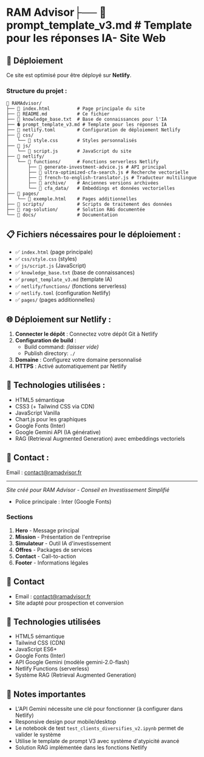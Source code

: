 # RAM Advisor├── 📄 prompt_template_v3.md # Template pour les réponses IA- Site Web

## 🚀 Déploiement

Ce site est optimisé pour être déployé sur **Netlify**.

### Structure du projet :

```
📁 RAMAdvisor/
├── 📄 index.html          # Page principale du site
├── 📄 README.md           # Ce fichier
├── 📄 knowledge_base.txt  # Base de connaissances pour l'IA
├── � prompt_template_v3.md # Template pour les réponses IA
├── 📄 netlify.toml        # Configuration de déploiement Netlify
├── 📁 css/
│   └── 📄 style.css       # Styles personnalisés
├── 📁 js/
│   └── 📄 script.js       # JavaScript du site
├── 📁 netlify/
│   └── 📁 functions/      # Fonctions serverless Netlify
│       ├── 📄 generate-investment-advice.js # API principal
│       ├── 📄 ultra-optimized-cfa-search.js # Recherche vectorielle
│       ├── 📄 french-to-english-translator.js # Traducteur multilingue
│       ├── 📁 archive/    # Anciennes versions archivées
│       └── 📁 cfa_data/   # Embeddings et données vectorielles
├── 📁 pages/
│   └── 📄 exemple.html    # Pages additionnelles
├── 📁 scripts/            # Scripts de traitement des données
├── 📁 rag-solution/       # Solution RAG documentée
└── 📁 docs/               # Documentation
```

## 📋 Fichiers nécessaires pour le déploiement :

- ✅ `index.html` (page principale)
- ✅ `css/style.css` (styles)
- ✅ `js/script.js` (JavaScript)
- ✅ `knowledge_base.txt` (base de connaissances)
- ✅ `prompt_template_v3.md` (template IA)
- ✅ `netlify/functions/` (fonctions serverless)
- ✅ `netlify.toml` (configuration Netlify)
- ✅ `pages/` (pages additionnelles)

## 🌐 Déploiement sur Netlify :

1. **Connecter le dépôt** : Connectez votre dépôt Git à Netlify
2. **Configuration de build** :
   - Build command: *(laisser vide)*
   - Publish directory: `./`
3. **Domaine** : Configurez votre domaine personnalisé
4. **HTTPS** : Activé automatiquement par Netlify

## 🔧 Technologies utilisées :

- HTML5 sémantique
- CSS3 (+ Tailwind CSS via CDN)
- JavaScript Vanilla
- Chart.js pour les graphiques
- Google Fonts (Inter)
- Google Gemini API (IA générative)
- RAG (Retrieval Augmented Generation) avec embeddings vectoriels

## 📧 Contact :

Email : contact@ramadvisor.fr

---

*Site créé pour RAM Advisor - Conseil en Investissement Simplifié*
- Police principale : Inter (Google Fonts)

### Sections
1. **Hero** - Message principal
2. **Mission** - Présentation de l'entreprise
3. **Simulateur** - Outil IA d'investissement
4. **Offres** - Packages de services
5. **Contact** - Call-to-action
6. **Footer** - Informations légales

## 📧 Contact
- Email : contact@ramadvisor.fr
- Site adapté pour prospection et conversion

## 🔧 Technologies utilisées
- HTML5 sémantique
- Tailwind CSS (CDN)
- JavaScript ES6+
- Google Fonts (Inter)
- API Google Gemini (modèle gemini-2.0-flash)
- Netlify Functions (serverless)
- Système RAG (Retrieval Augmented Generation)

## 📝 Notes importantes
- L'API Gemini nécessite une clé pour fonctionner (à configurer dans Netlify)
- Responsive design pour mobile/desktop
- Le notebook de test `test_clients_diversifies_v2.ipynb` permet de valider le système
- Utilise le template de prompt V3 avec système d'atypicité avancé
- Solution RAG implémentée dans les fonctions Netlify
